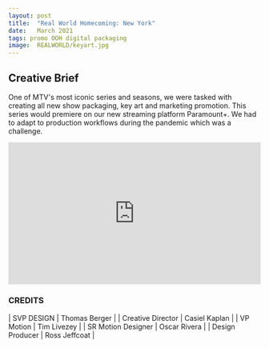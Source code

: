 ```yaml
---
layout: post
title:  "Real World Homecoming: New York"
date:   March 2021
tags: promo OOH digital packaging
image:	REALWORLD/keyart.jpg	
---
```


## Creative Brief

One of MTV's most iconic series and seasons, we were tasked with creating all new show packaging, key art and marketing promotion.  This series would premiere on our new streaming platform Paramount+.  We had to adapt to production workflows during the pandemic which was a challenge.  

<div style="padding:56.25% 0 0 0;position:relative;"><iframe src="https://player.vimeo.com/video/872602740?title=0&byline=0&portrait=0" style="position:absolute;top:0;left:0;width:100%;height:100%;" frameborder="0" allow="autoplay; fullscreen" allowfullscreen></iframe></div><script src="https://player.vimeo.com/api/player.js"></script>


### CREDITS

| SVP DESIGN | Thomas Berger |
| Creative Director | Casiel Kaplan |
| VP Motion | Tim Livezey |
| SR Motion Designer | Oscar Rivera  |
| Design Producer | Ross Jeffcoat |